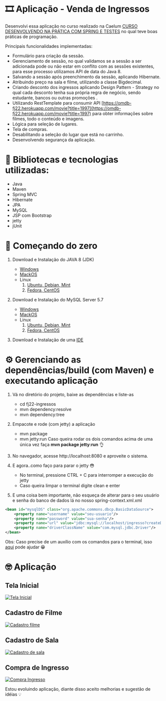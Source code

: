 # 🎞 Aplicação - Venda de Ingressos
Desenvolvi essa aplicação no curso realizado na Caelum [CURSO DESENVOLVENDO NA PRÁTICA COM SPRING E TESTES](https://www.caelum.com.br/curso-java-testes-spring-web-services-design-patterns?id=9233 "CURSO DESENVOLVENDO NA PRÁTICA COM SPRING E TESTES") no qual teve boas práticas de programação.

Principais funcionalidades implementadas:

- Formulário para criação da sessão.
- Gerenciamento de sessão, no qual validamos se a sessão a ser adicionada pode ou não estar em conflito com as sessões existentes, para esse processo utilizamos API de data do Java 8.
- Salvando a sessão após preenchimento da sessão, aplicando Hibernate.
- Atribuindo preço na sala e filme, utilizando a classe Bigdecimal.
- Criando desconto dos ingressos aplicando Design Pattern - Strategy no qual cada desconto tenha sua própria regra de negócio, sendo estudante, bancos ou outras promoções .
- Utilizando RestTemplate para consumir API [https://omdb-fj22.herokuapp.com/movie?title=1997](https://omdb-fj22.herokuapp.com/movie?title=1997) para obter informações sobre filmes, todo o conteúdo e imagens.
- Lógica para seleção de lugares.
- Tela de compras.
- Desabilitando a seleção do lugar que está no carrinho.
- Desenvolvendo segurança da aplicação.


# 🧰 Bibliotecas e tecnologias utilizadas:
- Java 
- Maven
- Spring MVC
- Hibernate
- JPA
- MySQL
- JSP com Bootstrap
- jetty
- jUnit

# 🚀 Começando do zero
1. Download e Instalação do JAVA 8 (JDK)
	- [Windows][Windows]
	- [MackOS][MackOS]
	- Linux
		1. [Ubuntu, Debian, Mint][Ubuntu, Debian, Mint]
		1. [Fedora, CentOS][Fedora, CentOS]
		
1. Download e Instalação do MySQL Server 5.7
	- [Windows][Windows]
	- [MackOS][MackOS]
	- Linux
		1. [Ubuntu, Debian, Mint][Ubuntu, Debian, Mint]
		1. [Fedora, CentOS][Fedora, CentOS]

1. Download e Instalação de uma [IDE][IDE] 

# ⚙️ Gerenciando as dependências/build (com Maven) e executando aplicação

1. Vá no diretório do projeto, baixe as dependências e liste-as
	- cd fj22-ingressos
	- mvn dependency:resolve
	- mvn dependency:tree

1. Empacote e rode (com jetty) a aplicação 
	- mvn package
	- mvn jetty:run
	Caso queira rodar os dois comandos acima de uma única vez faça **mvn package jetty:run** 👌

1. No navegador, acesse http://localhost:8080 e aproveite o sistema.

1. E agora..como faço para parar o jetty 😳
	- No terminal, pressione CTRL + C para interromper a execução do jetty
	- Caso queira limpar o terminal digite clean e enter 

1. E uma coisa bem importante, não esqueça de alterar para o seu usuário e senha do banco de dados lá no nosso spring-context.xml.xml

```xml
<bean id="mysqlDS" class="org.apache.commons.dbcp.BasicDataSource">
	<property name="username" value="seu-usuario"/>
	<property name="password" value="sua-senha"/>
	<property name="url" value="jdbc:mysql://localhost/ingresso?createDatabaseIfNotExist=true"/>
	<property name="driverClassName" value="com.mysql.jdbc.Driver"/>
</bean>
```





Obs: Caso precise de um auxílio com os comandos para o terminal, isso [aqui][aqui] pode ajudar 😁

# 🤓 Aplicação
## Tela Inicial
[![Tela Inicial](https://i.imgur.com/S16mruE.png "Tela Inicial")](https://i.imgur.com/S16mruE.png "Tela Inicial")
## Cadastro de Filme
[![Cadastro filme](https://i.imgur.com/3QxGipj.png "Cadastro filme")](https://i.imgur.com/3QxGipj.png "Cadastro filme")
## Cadastro de Sala
[![Cadastro de sala](https://i.imgur.com/2HIqfQx.png "Cadastro de sala")](https://i.imgur.com/2HIqfQx.png "Cadastro de sala")
## Compra de Ingresso
[![Compra Ingresso](https://i.imgur.com/xdhCzIk.png "Compra Ingresso")](https://i.imgur.com/xdhCzIk.png "Compra Ingresso")

Estou evoluindo aplicação, diante disso aceito melhorias e sugestão de idéias 💡

[IDE]: https://www.techemportugues.com/2016/06/16/java-os-5-melhores-ides-programar/ "IDE"
[Windows]: https://www.oracle.com/webapps/redirect/signon?nexturl=https://download.oracle.com/otn/java/jdk/8u241-b07/1f5b5a70bf22433b84d0e960903adac8/jdk-8u241-windows-x64.exe "Windows"
[MackOS]: https://www.oracle.com/webapps/redirect/signon?nexturl=https://download.oracle.com/otn/java/jdk/8u241-b07/1f5b5a70bf22433b84d0e960903adac8/jdk-8u241-macosx-x64.dmg "MacOS"
[Ubuntu, Debian, Mint]: https://www.oracle.com/webapps/redirect/signon?nexturl=https://download.oracle.com/otn/java/jdk/8u241-b07/1f5b5a70bf22433b84d0e960903adac8/jdk-8u241-linux-x64.tar.gz "Ubuntu, Debian, Mint"
[Fedora, CentOS]: https://www.oracle.com/webapps/redirect/signon?nexturl=https://download.oracle.com/otn/java/jdk/8u241-b07/1f5b5a70bf22433b84d0e960903adac8/jdk-8u241-linux-x64.rpm "Fedora, CentOS"

[Windows]: https://downloads.mysql.com/archives/get/p/25/file/mysql-installer-community-5.7.28.0.msi "Windows"
[aqui]: https://www.lucascaton.com.br/2018/01/07/comandos-para-o-terminal-windows-macos-e-linux/ "aqui"
